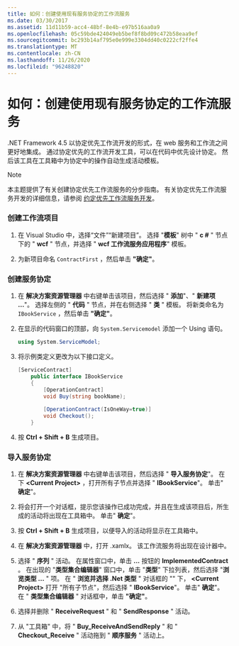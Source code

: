 ```yaml
---
title: 如何：创建使用现有服务协定的工作流服务
ms.date: 03/30/2017
ms.assetid: 11d11b59-acc4-48bf-8e4b-e97b516aa0a9
ms.openlocfilehash: 05c59bde424049eb5bef8f8bd09c472b58eaa9ef
ms.sourcegitcommit: bc293b14af795e0e999e3304dd40c0222cf2ffe4
ms.translationtype: MT
ms.contentlocale: zh-CN
ms.lasthandoff: 11/26/2020
ms.locfileid: "96248820"
---
```

# <a name="how-to-create-a-workflow-service-that-consumes-an-existing-service-contract"></a>如何：创建使用现有服务协定的工作流服务

.NET Framework 4.5 以协定优先工作流开发的形式，在 web 服务和工作流之间更好地集成。 通过协定优先的工作流开发工具，可以在代码中优先设计协定。 然后该工具在工具箱中为协定中的操作自动生成活动模板。  
  
> [!NOTE]
> 本主题提供了有关创建协定优先工作流服务的分步指南。 有关协定优先工作流服务开发的详细信息，请参阅 [约定优先工作流服务开发](contract-first-workflow-service-development.md)。  
  
### <a name="creating-the-workflow-project"></a>创建工作流项目  
  
1. 在 Visual Studio 中，选择“文件”“新建项目”。 选择 "**模板**" 树中 " **c #** " 节点下的 " **wcf** " 节点，并选择 " **wcf 工作流服务应用程序**" 模板。  
  
2. 为新项目命名 `ContractFirst` ，然后单击 **"确定"**。  
  
### <a name="creating-the-service-contract"></a>创建服务协定  
  
1. 在 **解决方案资源管理器** 中右键单击该项目，然后选择 " **添加**"、" **新建项 ...**"。 选择左侧的 " **代码** " 节点，并在右侧选择 " **类** " 模板。 将新类命名为 `IBookService` ，然后单击 **"确定"**。  
  
2. 在显示的代码窗口的顶部，向 `System.Servicemodel` 添加一个 Using 语句。  
  
    ```csharp  
    using System.ServiceModel;  
    ```  
  
3. 将示例类定义更改为以下接口定义。  
  
    ```csharp  
    [ServiceContract]  
        public interface IBookService  
        {  
            [OperationContract]  
            void Buy(string bookName);  
  
            [OperationContract(IsOneWay=true)]  
            void Checkout();  
        }  
    ```  
  
4. 按 **Ctrl + Shift + B** 生成项目。  
  
### <a name="importing-the-service-contract"></a>导入服务协定  
  
1. 在 **解决方案资源管理器** 中右键单击该项目，然后选择 " **导入服务协定**"。 在下 **\<Current Project>** ，打开所有子节点并选择 " **IBookService**"。 单击" **确定**"。  
  
2. 将会打开一个对话框，提示您该操作已成功完成，并且在生成该项目后，所生成的活动将出现在工具箱中。 单击" **确定**"。  
  
3. 按 **Ctrl + Shift + B** 生成项目，以便导入的活动将显示在工具箱中。  
  
4. 在 **解决方案资源管理器** 中，打开 .xamlx。 该工作流服务将出现在设计器中。  
  
5. 选择 " **序列** " 活动。 在属性窗口中，单击 **...** 按钮的 **ImplementedContract** 。 在出现的 "**类型集合编辑器**" 窗口中，单击 "**类型**" 下拉列表，然后选择 "**浏览类型 ...** " 项。 在 " **浏览并选择 .Net 类型** " 对话框的 "" 下， **\<Current Project>** 打开 "所有子节点"，然后选择 " **IBookService**"。 单击" **确定**"。 在 " **类型集合编辑器** " 对话框中，单击 **"确定"**。  
  
6. 选择并删除 " **ReceiveRequest** " 和 " **SendResponse** " 活动。  
  
7. 从 "工具箱" 中，将 " **Buy_ReceiveAndSendReply** " 和 " **Checkout_Receive** " 活动拖到 " **顺序服务** " 活动上。
